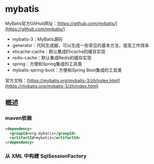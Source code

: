 # mybatis

MyBatis官方GitHub网址：[https://github.com/mybatis/](https://github.com/mybatis/)

- mybatis-3：MyBatis源码
- generator：代码生成器，可以生成一些常见的基本方法，提高工作效率
- ehcache-cache：默认集成Ehcache的缓存实现
- redis-cache：默认集成Redis的缓存实现
- spring：方便和Spring集成的工具类
- mybatis-spring-boot：方便和Spring Boot集成的工具类

官方文档：[https://mybatis.org/mybatis-3/zh/index.html](https://mybatis.org/mybatis-3/zh/index.html)

## 概述

### maven依赖

```xml
<dependency>
  <groupId>org.mybatis</groupId>
  <artifactId>mybatis</artifactId>
</dependency>
```

### 从 XML 中构建 SqlSessionFactory